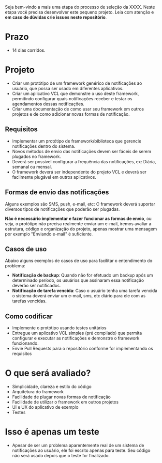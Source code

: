 Seja bem-vindo a mais uma etapa do processo de seleção da XXXX. Neste etapa você precisa desenvolver este pequeno projeto. Leia com atenção e **em caso de dúvidas crie issues neste repositório**.

# Prazo
- 14 dias corridos.

# Projeto
- Criar um protótipo de um framework genérico de notificações ao usuário, que possa ser usado em diferentes aplicativos.
- Criar um aplicativo VCL que demonstre o uso deste framework, permitindo configurar quais notificações receber e testar os agendamentos dessas notificações.
- Criar uma documentação de como usar seu framework em outros projetos e de como adicionar novas formas de notificação.

## Requisitos

- Implementar um protótipo de framework/biblioteca que gerencie notificações dentro do sistema.
- Novos métodos de envio das notificações devem ser fáceis de serem plugados no framework.
- Deverá ser possível configurar a frequência das notificações, ex: Diária, semanal ou mensal.
- O framework deverá ser independente do projeto VCL e deverá ser facilmente plugável em outros aplicativos.

## Formas de envio das notificações

Alguns exemplos são SMS, push, e-mail, etc: O framework deverá suportar diversos tipos de notificações que poderão ser plugadas.

**Não é necessário implementar e fazer funcionar as formas de envio**, ou seja, o protótipo não precisa realmente enviar um e-mail, iremos avaliar a estrutura, código e organização do projeto, apenas mostrar uma mensagem por exemplo "Enviando e-mail" é suficiente.

## Casos de uso

Abaixo alguns exemplos de casos de uso para facilitar o entendimento do problema:

- **Notificação de backup**: Quando não for efetuado um backup após um determinado período, os usuários que assinaram essa notificação deverão ser notificados.
- **Notificação de tarefa vencida**: Caso o usuário tenha uma tarefa vencida o sistema deverá enviar um e-mail, sms, etc diário para ele com as tarefas vencidas.

## Como codificar

- Implemente o protótipo usando testes unitários
- Entregue um aplicativo VCL simples (pré compilado) que permita configurar e executar as notificações e demonstre o framework funcionando.
- Envie Pull Requests para o repositório conforme for implementando os requisitos

# O que será avaliado?

- Simplicidade, clareza e estilo do código
- Arquitetura do framework
- Facilidade de plugar novas formas de notificação
- Facilidade de utilizar o framework em outros projetos
- UI e UX do aplicativo de exemplo
- Testes

# Isso é apenas um teste
- Apesar de ser um problema aparentemente real de um sistema de notificações ao usuário, ele foi escrito apenas para teste. Seu código não será usado depois que o teste for finalizado.
